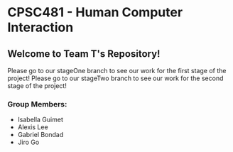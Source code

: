 # CPSC481 - Human Computer Interaction

## Welcome to Team T's Repository!

Please go to our stageOne branch to see our work for the first stage of the project!
Please go to our stageTwo branch to see our work for the second stage of the project! 

### Group Members:
- Isabella Guimet
- Alexis Lee
- Gabriel Bondad
- Jiro Go
